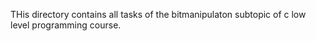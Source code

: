 THis directory contains all tasks of the bitmanipulaton subtopic of c low level programming course.
